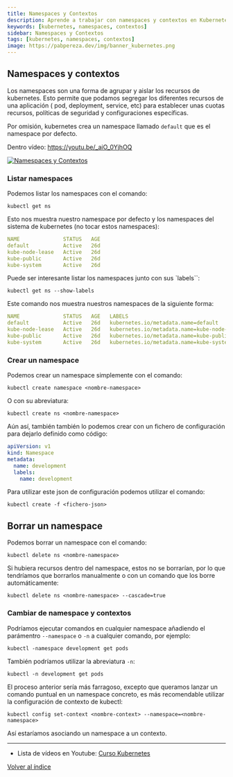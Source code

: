 ```yaml
---
title: Namespaces y Contextos
description: Aprende a trabajar con namespaces y contextos en Kubernetes para organizar y aislar recursos.
keywords: [kubernetes, namespaces, contextos]
sidebar: Namespaces y Contextos
tags: [kubernetes, namespaces, contextos]
image: https://pabpereza.dev/img/banner_kubernetes.png
---
```



## Namespaces y contextos
Los namespaces son una forma de agrupar y aislar los recursos de kubernetes. Esto permite que podamos segregar los diferentes recursos de una aplicación ( pod, deployment, service, etc) para establecer unas cuotas recursos, políticas de seguridad y configuraciones específicas.

Por omisión, kubernetes crea un namespace llamado `default` que es el namespace por defecto. 

Dentro vídeo: https://youtu.be/_aiO_0YjhOQ 

[![Namespaces y Contextos](https://img.youtube.com/vi/_aiO_0YjhOQ/maxresdefault.jpg)](https://youtu.be/_aiO_0YjhOQ)

### Listar namespaces
Podemos listar los namespaces con el comando:
```shell
kubectl get ns
```

Esto nos muestra nuestro namespace por defecto y los namespaces del sistema de kubernetes (no tocar estos namespaces):
```yaml
NAME              STATUS   AGE
default           Active   26d
kube-node-lease   Active   26d
kube-public       Active   26d
kube-system       Active   26d
```

Puede ser interesante listar los namespaces junto con sus `labels``:
```shell
kubectl get ns --show-labels
```

Este comando nos muestra nuestros namespaces de la siguiente forma:
```yaml
NAME              STATUS   AGE   LABELS
default           Active   26d   kubernetes.io/metadata.name=default
kube-node-lease   Active   26d   kubernetes.io/metadata.name=kube-node-lease
kube-public       Active   26d   kubernetes.io/metadata.name=kube-public
kube-system       Active   26d   kubernetes.io/metadata.name=kube-system
```

### Crear un namespace
Podemos crear un namespace simplemente con el comando:
```shell
kubectl create namespace <nombre-namespace>
```

O con su abreviatura:
```shell
kubectl create ns <nombre-namespace>
```

Aún así, también también lo podemos crear con un fichero de configuración para dejarlo definido como código:
```yaml
apiVersion: v1
kind: Namespace
metadata:
  name: development
  labels:
    name: development
```

Para utilizar este json de configuración podemos utilizar el comando:
```shell
kubectl create -f <fichero-json>
```


## Borrar un namespace
Podemos borrar un namespace con el comando:
```shell
kubectl delete ns <nombre-namespace>
```

Si hubiera recursos dentro del namespace, estos no se borrarían, por lo que tendríamos que borrarlos manualmente o con un comando que los borre automáticamente:
```shell
kubectl delete ns <nombre-namespace> --cascade=true
```

### Cambiar de namespace y contextos
Podríamos ejecutar comandos en cualquier namespace añadiendo el parámentro `--namespace` o `-n` a cualquier comando, por ejemplo:
```shell
kubectl -namespace development get pods 
```

También podríamos utilizar la abreviatura `-n`:
```shell
kubectl -n development get pods
```

El proceso anterior sería más farragoso, excepto que queramos lanzar un comando puntual en un namespace concreto, es más recomendable utilizar la configuración de contexto de kubectl:
```shell
kubectl config set-context <nombre-context> --namespace=<nombre-namespace>
```
Así estaríamos asociando un namespace a un contexto. 


---
* Lista de vídeos en Youtube: [Curso Kubernetes](https://www.youtube.com/playlist?list=PLQhxXeq1oc2k9MFcKxqXy5GV4yy7wqSma)

[Volver al índice](README.md#índice)